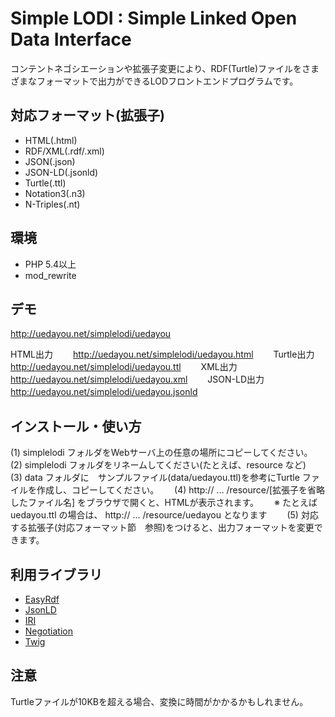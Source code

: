 # Simple LODI : Simple Linked Open Data Interface

コンテントネゴシエーションや拡張子変更により、RDF(Turtle)ファイルをさまざまなフォーマットで出力ができるLODフロントエンドプログラムです。

## 対応フォーマット(拡張子)

- HTML(.html)
- RDF/XML(.rdf/.xml)
- JSON(.json)
- JSON-LD(.jsonld)
- Turtle(.ttl)
- Notation3(.n3)
- N-Triples(.nt)

## 環境

- PHP 5.4以上
- mod_rewrite

## デモ

<http://uedayou.net/simplelodi/uedayou>

HTML出力　　
<http://uedayou.net/simplelodi/uedayou.html>　　
Turtle出力　　
<http://uedayou.net/simplelodi/uedayou.ttl>　　
XML出力　　
<http://uedayou.net/simplelodi/uedayou.xml>　　
JSON-LD出力　　
<http://uedayou.net/simplelodi/uedayou.jsonld>　　

## インストール・使い方

(1) simplelodi フォルダをWebサーバ上の任意の場所にコピーしてください。　　
(2) simplelodi フォルダをリネームしてください(たとえば、resource など)　　
(3) data フォルダに　サンプルファイル(data/uedayou.ttl)を参考にTurtle ファイルを作成し、コピーしてください。　　
(4) http:// ... /resource/[拡張子を省略したファイル名] をブラウザで開くと、HTMLが表示されます。　　
※ たとえば uedayou.ttl の場合は、 http:// ... /resource/uedayou となります　　
(5) 対応する拡張子(対応フォーマット節　参照)をつけると、出力フォーマットを変更できます。　　

## 利用ライブラリ

- [EasyRdf](http://www.easyrdf.org/)
- [JsonLD](https://github.com/lanthaler/JsonLD)
- [IRI](https://github.com/lanthaler/IRI)
- [Negotiation](http://williamdurand.fr/Negotiation/)
- [Twig](http://twig.sensiolabs.org/)

## 注意

Turtleファイルが10KBを超える場合、変換に時間がかかるかもしれません。
